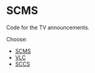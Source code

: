 # SCMS

Code for the TV announcements.

Choose:
- [SCMS](https://dragonometry.github.io/scms/scms.html)
- [VLC](https://dragonometry.github.io/scms/vlc.html)
- [SCCS](https://dragonometry.github.io/scms/sccs.html)
